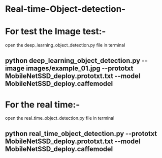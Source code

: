 # Real-time-Object-detection-

# For test the Image test:- 
open the deep_learning_object_detection.py file in terminal
## python deep_learning_object_detection.py --image images/example_01.jpg --prototxt MobileNetSSD_deploy.prototxt.txt --model MobileNetSSD_deploy.caffemodel


# For the real time:-
open the real_time_object_detection.py file in terminal
## python real_time_object_detection.py --prototxt MobileNetSSD_deploy.prototxt.txt --model MobileNetSSD_deploy.caffemodel
